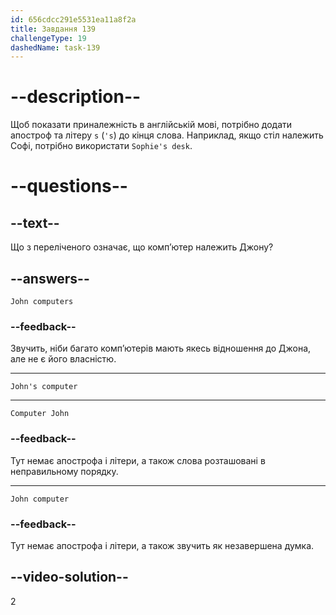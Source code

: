 ```yaml
---
id: 656cdcc291e5531ea11a8f2a
title: Завдання 139
challengeType: 19
dashedName: task-139
---
```


# --description--

Щоб показати приналежність в англійській мові, потрібно додати апостроф та літеру `s` (`'s`) до кінця слова. Наприклад, якщо стіл належить Софі, потрібно використати `Sophie's desk`.

# --questions--

## --text--

Що з переліченого означає, що комп’ютер належить Джону?

## --answers--

`John computers`

### --feedback--

Звучить, ніби багато комп’ютерів мають якесь відношення до Джона, але не є його власністю.

---

`John's computer`

---

`Computer John`

### --feedback--

Тут немає апострофа і літери, а також слова розташовані в неправильному порядку.

---

`John computer`

### --feedback--

Тут немає апострофа і літери, а також звучить як незавершена думка.

## --video-solution--

2
